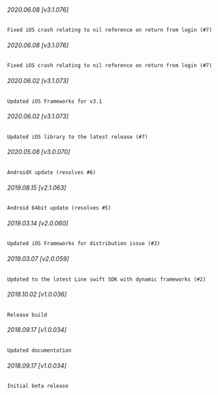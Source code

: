 

###### 2020.06.08 [v3.1.076]

```
Fixed iOS crash relating to nil reference on return from login (#7)
```


###### 2020.06.08 [v3.1.076]

```
Fixed iOS crash relating to nil reference on return from login (#7)
```


###### 2020.06.02 [v3.1.073]

```
Updated iOS Frameworks for v3.1
```


###### 2020.06.02 [v3.1.073]

```
Updated iOS library to the latest release (#7)
```


###### 2020.05.08 [v3.0.070]

```
AndroidX update (resolves #6)
```


###### 2019.08.15 [v2.1.063]

```
Android 64bit update (resolves #5)
```


###### 2019.03.14 [v2.0.060]

```
Updated iOS Frameworks for distribution issue (#3)
```


###### 2019.03.07 [v2.0.059]

```
Updated to the latest Line swift SDK with dynamic frameworks (#2)
```


###### 2018.10.02 [v1.0.036]

```
Release build
```


###### 2018.09.17 [v1.0.034]

```
Updated documentation
```


###### 2018.09.17 [v1.0.034]

```
Initial beta release
```
